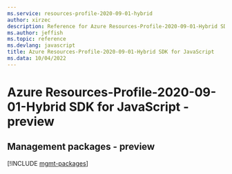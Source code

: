 ```yaml
---
ms.service: resources-profile-2020-09-01-hybrid
author: xirzec
description: Reference for Azure Resources-Profile-2020-09-01-Hybrid SDK for JavaScript
ms.author: jeffish
ms.topic: reference
ms.devlang: javascript
title: Azure Resources-Profile-2020-09-01-Hybrid SDK for JavaScript
ms.data: 10/04/2022
---
```

# Azure Resources-Profile-2020-09-01-Hybrid SDK for JavaScript - preview

## Management packages - preview
[!INCLUDE [mgmt-packages](resources-profile-2020-09-01-hybrid-mgmt-index.md)]
